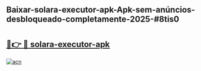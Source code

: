 ## Baixar-solara-executor-apk-Apk-sem-anúncios-desbloqueado-completamente-2025-#8tis0

# <h2><a href="https://ainizakaria.my?title=solara-executor-apk&ref=20M">🔗👉 🔴 solara-executor-apk</a></h2>

[![acn](https://github.com/user-attachments/assets/0f9c940e-d8b0-45ae-aac7-cd30a18b3e1c)](https://ainizakaria.my?title=solara-executor-apk&ref=20M)


